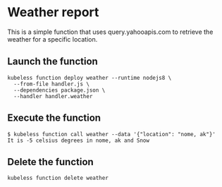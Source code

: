 # Weather report

This is a simple function that uses query.yahooapis.com to retrieve the weather for a specific location.

## Launch the function

```
kubeless function deploy weather --runtime nodejs8 \
  --from-file handler.js \
  --dependencies package.json \
  --handler handler.weather
```

## Execute the function

```
$ kubeless function call weather --data '{"location": "nome, ak"}'
It is -5 celsius degrees in nome, ak and Snow
```

## Delete the function

```
kubeless function delete weather
```
